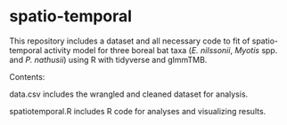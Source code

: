 # spatio-temporal
This repository includes a dataset and all necessary code to fit of spatio-temporal activity model for three boreal bat taxa (_E. nilssonii_, _Myotis_ spp. and _P. nathusii_) using R with tidyverse and glmmTMB.

Contents:

data.csv includes the wrangled and cleaned dataset for analysis. 

spatiotemporal.R includes R code for analyses and visualizing results.
